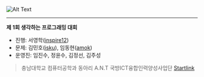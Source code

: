 ![Alt Text](https://github.com/ISKU/ANT/blob/master/A/img/A1.png)

----------

**제 1회 생각하는 프로그래밍 대회**

- 진행: 서영학([inspire12](https://acmicpc.net/user/inspire12))
- 문제: 김민호([isku](https://acmicpc.net/user/isku)), 임동현([amok]([isku](https://acmicpc.net/user/amok)))
- 운영진: 임진수, 정윤수, 김정선, 김주성

> 충남대학교 컴퓨터공학과 동아리 A.N.T
> 국방ICT융합인력양성사업단
> [Startlink](https://startlink.io/)

